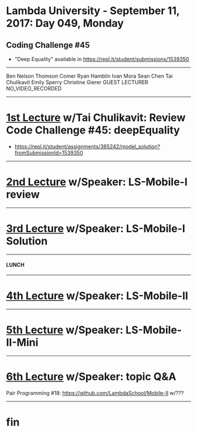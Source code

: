 # Lambda University - September 11, 2017: Day 049, Monday
## Coding Challenge #45
- "Deep Equality" available in https://repl.it/student/submissions/1539350
***
Ben Nelson
Thomson Comer
Ryan Hamblin
Ivan Mora
Sean Chen
Tai Chulikavit
Emily Sperry
Christine Gierer
GUEST LECTURER
NO_VIDEO_RECORDED
***
# [1st Lecture](VIDEO_RECORDED_NOT_POSTED) w/Tai Chulikavit: Review Code Challenge #45: deepEquality
- https://repl.it/student/assignments/385242/model_solution?fromSubmissionId=1539350

***
# [2nd Lecture](VIDEO_RECORDED_NOT_POSTED) w/Speaker: LS-Mobile-I review
***
# [3rd Lecture](VIDEO_RECORDED_NOT_POSTED) w/Speaker: LS-Mobile-I Solution
***
#### LUNCH
***
# [4th Lecture](VIDEO_RECORDED_NOT_POSTED) w/Speaker: LS-Mobile-II
***
# [5th Lecture](VIDEO_RECORDED_NOT_POSTED) w/Speaker: LS-Mobile-II-Mini
***
# [6th Lecture](VIDEO_RECORDED_NOT_POSTED) w/Speaker: topic Q&A

Pair Programming #18: https://github.com/LambdaSchool/Mobile-II w/???

***
# fin
